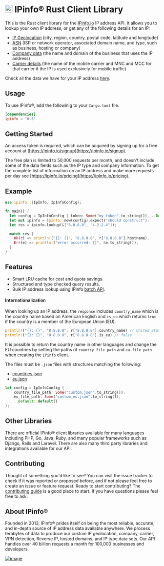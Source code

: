 # [<img src="https://ipinfo.io/static/ipinfo-small.svg" alt="IPinfo" width="24"/>](https://ipinfo.io/) IPinfo® Rust Client Library

This is the Rust client library for the [IPinfo.io](https://ipinfo.io) IP address API.
It allows you to lookup your own IP address, or get any of the following details for an IP:

- [IP Geolocation](https://ipinfo.io/ip-geolocation-api) (city, region, country, postal code, latitude and longitude)
- [ASN](https://ipinfo.io/asn-api) (ISP or network operator, associated domain name, and type, such as business, hosting or company)
- [Company data](https://ipinfo.io/ip-company-api) (the name and domain of the business that uses the IP address)
- [Carrier details](https://ipinfo.io/ip-carrier-api) (the name of the mobile carrier and MNC and MCC for that carrier if the IP is used exclusively for mobile traffic)

Check all the data we have for your IP address [here](https://ipinfo.io/what-is-my-ip).

## Usage

To use IPinfo®, add the followinig to your `Cargo.toml` file.

```toml
[dependencies]
ipinfo = "0.3"
```

## Getting Started

An access token is required, which can be acquired by signing up for a free account
at [https://ipinfo.io/signup](https://ipinfo.io/signup).

The free plan is limited to 50,000 requests per month, and doesn't include some of the
data fields such as the IP type and company information. To get the complete list of
information on an IP address and make more requests per day see [https://ipinfo.io/pricing](https://ipinfo.io/pricing).

## Example

```rust
use ipinfo::{IpInfo, IpInfoConfig};

fn main() {
  let config = IpInfoConfig { token: Some("my token".to_string()), ..Default::default() };
  let mut ipinfo = IpInfo::new(config).expect("should construct");
  let res = ipinfo.lookup(&["8.8.8.8", "4.2.2.4"]);

  match res {
    Ok(r) => println!("{}: {}", "8.8.8.8", r["8.8.8.8"].hostname),
    Err(e) => println!("error occurred: {}", &e.to_string()),
  }
}
```

## Features

* Smart LRU cache for cost and quota savings.
* Structured and type checked query results.
* Bulk IP address lookup using IPinfo [batch API](https://ipinfo.io/developers/batch).

#### Internationalization

When looking up an IP address, the `response` includes `country_name` which is the country name based on American English and `is_eu` which returns `true` if the country is a member of the European Union (EU). 

```rust 
println!("{}: {}", "8.8.8.8", r["8.8.8.8"].country_name) // United States
println!("{}: {}", "8.8.8.8", r["8.8.8.8"].is_eu) // false
```

It is possible to return the country name in other languages and change the EU countries by setting the paths of `country_file_path` and `eu_file_path` when creating the `IPinfo` client.

The files must be `.json` files with structures matching the following:

- [countiries.json](./src/countries.json)
- [eu.json](./src/eu.json)

```rust
let config = IpInfoConfig {
    country_file_path: Some("custom.json".to_string()),
    eu_file_path: Some("custom_eu.json".to_string()),
    ..Default::default()
};
```

## Other Libraries

There are official IPinfo® client libraries available for many languages including
PHP, Go, Java, Ruby, and many popular frameworks such as Django, Rails and Laravel.
There are also many third party libraries and integrations available for our API.

## Contributing

Thought of something you'd like to see? You can visit the issue tracker
to check if it was reported or proposed before, and if not please feel free to
create an issue or feature request. Ready to start contributing?
The [contributing guide][contributing] is a good place to start. If you have
questions please feel free to ask.

## About IPinfo®

Founded in 2013, IPinfo® prides itself on being the most reliable, accurate, and in-depth source of IP address data available anywhere. We process terabytes of data to produce our custom IP geolocation, company, carrier, VPN detection, Reverse IP, hosted domains, and IP type data sets. Our API handles over 40 billion requests a month for 100,000 businesses and developers.

[![image](https://avatars3.githubusercontent.com/u/15721521?s=128&u=7bb7dde5c4991335fb234e68a30971944abc6bf3&v=4)](https://ipinfo.io/)

[contributing]: https://github.com/ipinfo/rust/blob/master/CONTRIBUTING.md
